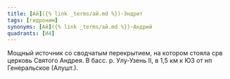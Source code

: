 ```yaml
---
title: [Ай]({% link _terms/ай.md %})-Эндрит
tags: [гидроним]
synonyms: [Ай]({% link _terms/ай.md %})-Андрий
quadrants: [И4]
---
```


Мощный источник со сводчатым перекрытием, на котором стояла срв церковь Святого
Андрея. В басс. р. Улу-Узень II, в 1,5 км к ЮЗ от нп Генеральское (Алушт.).
